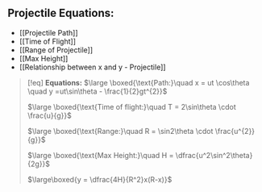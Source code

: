 ## Projectile Equations:
- [[Projectile Path]]
- [[Time of Flight]]
- [[Range of Projectile]]
- [[Max Height]]
- [[Relationship between x and y -  Projectile]]



>[!eq] **Equations:**
>$\large \boxed{\text{Path:}\quad x = ut \cos\theta \quad y =ut\sin\theta - \frac{1}{2}gt^{2}}$
>
>$\large \boxed{\text{Time of flight:}\quad T = 2\sin\theta \cdot \frac{u}{g}}$
>
>$\large \boxed{\text{Range:}\quad R = \sin2\theta \cdot \frac{u^{2}}{g}}$
>
>$\large \boxed{\text{Max Height:}\quad H = \dfrac{u^2\sin^2\theta}{2g}}$
>
>$\large\boxed{y = \dfrac{4H}{R^2}x(R-x)}$

